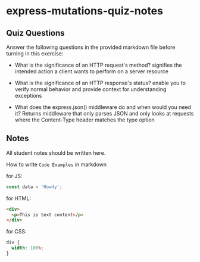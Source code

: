 # express-mutations-quiz-notes

## Quiz Questions

Answer the following questions in the provided markdown file before turning in this exercise:

- What is the significance of an HTTP request's method?
  signifies the intended action a client wants to perform on a server resource

- What is the significance of an HTTP response's status?
  enable you to verify normal behavior and provide context for understanding exceptions

- What does the express.json() middleware do and when would you need it?
  Returns middleware that only parses JSON and only looks at requests where the Content-Type header matches the type option

## Notes

All student notes should be written here.

How to write `Code Examples` in markdown

for JS:

```javascript
const data = 'Howdy';
```

for HTML:

```html
<div>
  <p>This is text content</p>
</div>
```

for CSS:

```css
div {
  width: 100%;
}
```
